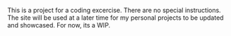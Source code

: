 This is a project for a coding excercise. There are no special instructions. The site will be used at a later time for my personal projects to be updated and showcased. For now, its a WIP.